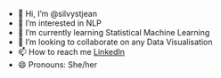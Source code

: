 - 👋 Hi, I’m @silvystjean
- 👀 I’m interested in NLP
- 🌱 I’m currently learning Statistical Machine Learning
- 💞️ I’m looking to collaborate on any Data Visualisation
- 📫 How to reach me [LinkedIn](https://www.linkedin.com/in/silvystjean/)
- 😄 Pronouns: She/her

<!---
silvystjean/silvystjean is a ✨ special ✨ repository because its `README.md` (this file) appears on your GitHub profile.
You can click the Preview link to take a look at your changes.
--->
